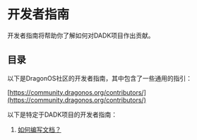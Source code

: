 # 开发者指南

开发者指南将帮助你了解如何对DADK项目作出贡献。

## 目录

以下是DragonOS社区的开发者指南，其中包含了一些通用的指引：

[https://community.dragonos.org/contributors/](https://community.dragonos.org/contributors/)

以下是特定于DADK项目的开发者指南：

1. [如何编写文档？](./how-to-write-docs.md)
